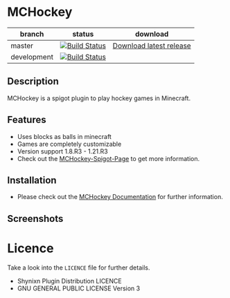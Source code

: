 # MCHockey


| branch        | status        |  download |
| ------------- | ------------- |   ---------| 
| master        | [![Build Status](https://github.com/Shynixn/MCHockey/workflows/CI/badge.svg?branch=master)](https://github.com/Shynixn/MCHockey/actions)   |[Download latest release](https://github.com/Shynixn/MCHockey/releases)|
| development        | [![Build Status](https://github.com/Shynixn/MCHockey/workflows/CI/badge.svg?branch=master)](https://github.com/Shynixn/MCHockey/actions)   ||

## Description

MCHockey is a spigot plugin to play hockey games in Minecraft.

## Features

* Uses blocks as balls in minecraft
* Games are completely customizable
* Version support 1.8.R3 - 1.21.R3
* Check out the [MCHockey-Spigot-Page](https://www.spigotmc.org/resources/15320/) to get more information.

## Installation

* Please check out the [MCHockey Documentation](https://shynixn.github.io/MCHockey/) for further information.

## Screenshots

# Licence

Take a look into the ``LICENCE`` file for further details.

* Shynixn Plugin Distribution LICENCE
* GNU GENERAL PUBLIC LICENSE Version 3












